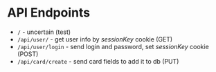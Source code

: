 # API Endpoints
- `/` - uncertain (test)
- `/api/user/` - get user info by *sessionKey* cookie (GET)
- `/api/user/login` - send login and password, set *sessionKey* cookie (POST)
- `/api/card/create` - send card fields to add it to db (PUT) 